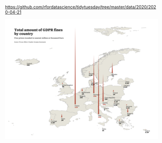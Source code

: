 https://github.com/rfordatascience/tidytuesday/tree/master/data/2020/2020-04-21

![](plots/gdpr.png)
